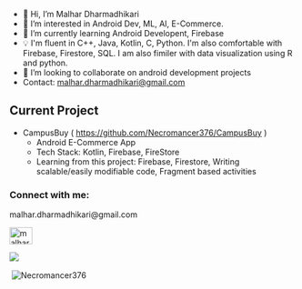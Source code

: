 - 👋 Hi, I’m Malhar Dharmadhikari
- 👀 I’m interested in Android Dev, ML, AI, E-Commerce.
- 🌱 I’m currently learning Android Developent, Firebase
- 💡 I'm fluent in C++, Java, Kotlin, C, Python. I'm also comfortable with Firebase, Firestore, SQL. I am also fimiler with data visualization using R and python.
- 💞️ I’m looking to collaborate on android development projects
- Contact: malhar.dharmadhikari@gmail.com

## Current Project
- CampusBuy ( https://github.com/Necromancer376/CampusBuy )
  - Android E-Commerce App
  - Tech Stack: Kotlin, Firebase, FireStore
  - Learning from this project: Firebase, Firestore, Writing scalable/easily modifiable code, Fragment based activities
      


<h3 align="left">Connect with me:</h3>
<p align="left">
<p>malhar.dharmadhikari@gmail.com</p>
<a href="https://www.linkedin.com/in/malhar-dharmadhikari-711a60221/" target="blank"><img align="center" src="https://raw.githubusercontent.com/rahuldkjain/github-profile-readme-generator/master/src/images/icons/Social/linked-in-alt.svg" alt="malhar-dharmadhikari" height="30" width="40" /></a>
</p>

<!-- <a href="https://github.com/anuraghazra/anuraghazra.github.io">
  <img align="center" src="https://github-readme-stats.vercel.app/api/pin/?username=necromancer376&repo=necromancer376&theme=buefy" />
</a> -->
<p><img src="https://github-readme-stats.vercel.app/api/top-langs/?username=necromancer376&langs_count=8&https://github.com/necromancer376/github-readme-stats&theme=gotham"/></p>
<p>
  &nbsp;<img align="center" src="https://github-readme-stats.vercel.app/api?username=Necromancer376&show_icons=true&locale=en&theme=gotham" alt="Necromancer376" />
</p>
